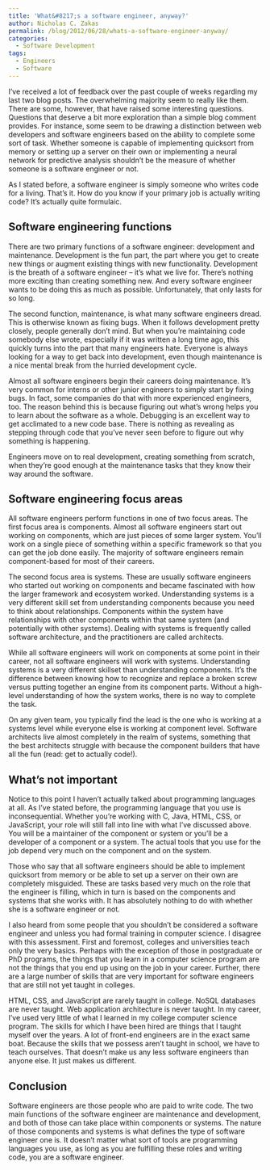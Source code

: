 ```yaml
---
title: 'What&#8217;s a software engineer, anyway?'
author: Nicholas C. Zakas
permalink: /blog/2012/06/28/whats-a-software-engineer-anyway/
categories:
  - Software Development
tags:
  - Engineers
  - Software
---
```

I&#8217;ve received a lot of feedback over the past couple of weeks regarding my last two blog posts. The overwhelming majority seem to really like them. There are some, however, that have raised some interesting questions. Questions that deserve a bit more exploration than a simple blog comment provides. For instance, some seem to be drawing a distinction between web developers and software engineers based on the ability to complete some sort of task. Whether someone is capable of implementing quicksort from memory or setting up a server on their own or implementing a neural network for predictive analysis shouldn&#8217;t be the measure of whether someone is a software engineer or not.

As I stated before, a software engineer is simply someone who writes code for a living. That&#8217;s it. How do you know if your primary job is actually writing code? It&#8217;s actually quite formulaic. 

## Software engineering functions

There are two primary functions of a software engineer: development and maintenance. Development is the fun part, the part where you get to create new things or augment existing things with new functionality. Development is the breath of a software engineer – it&#8217;s what we live for. There&#8217;s nothing more exciting than creating something new. And every software engineer wants to be doing this as much as possible. Unfortunately, that only lasts for so long.

The second function, maintenance, is what many software engineers dread. This is otherwise known as fixing bugs. When it follows development pretty closely, people generally don&#8217;t mind. But when you&#8217;re maintaining code somebody else wrote, especially if it was written a long time ago, this quickly turns into the part that many engineers hate. Everyone is always looking for a way to get back into development, even though maintenance is a nice mental break from the hurried development cycle.

Almost all software engineers begin their careers doing maintenance. It&#8217;s very common for interns or other junior engineers to simply start by fixing bugs. In fact, some companies do that with more experienced engineers, too. The reason behind this is because figuring out what&#8217;s wrong helps you to learn about the software as a whole. Debugging is an excellent way to get acclimated to a new code base. There is nothing as revealing as stepping through code that you&#8217;ve never seen before to figure out why something is happening.

Engineers move on to real development, creating something from scratch, when they&#8217;re good enough at the maintenance tasks that they know their way around the software.

## Software engineering focus areas

All software engineers perform functions in one of two focus areas. The first focus area is components. Almost all software engineers start out working on components, which are just pieces of some larger system. You&#8217;ll work on a single piece of something within a specific framework so that you can get the job done easily. The majority of software engineers remain component-based for most of their careers.

The second focus area is systems. These are usually software engineers who started out working on components and became fascinated with how the larger framework and ecosystem worked. Understanding systems is a very different skill set from understanding components because you need to think about relationships. Components within the system have relationships with other components within that same system (and potentially with other systems). Dealing with systems is frequently called software architecture, and the practitioners are called architects.

While all software engineers will work on components at some point in their career, not all software engineers will work with systems. Understanding systems is a very different skillset than understanding components. It&#8217;s the difference between knowing how to recognize and replace a broken screw versus putting together an engine from its component parts. Without a high-level understanding of how the system works, there is no way to complete the task.

On any given team, you typically find the lead is the one who is working at a systems level while everyone else is working at component level. Software architects live almost completely in the realm of systems, something that the best architects struggle with because the component builders that have all the fun (read: get to actually code!).

## What&#8217;s not important

Notice to this point I haven&#8217;t actually talked about programming languages at all. As I&#8217;ve stated before, the programming language that you use is inconsequential. Whether you&#8217;re working with C, Java, HTML, CSS, or JavaScript, your role will still fall into line with what I&#8217;ve discussed above. You will be a maintainer of the component or system or you&#8217;ll be a developer of a component or a system. The actual tools that you use for the job depend very much on the component and on the system.

Those who say that all software engineers should be able to implement quicksort from memory or be able to set up a server on their own are completely misguided. These are tasks based very much on the role that the engineer is filling, which in turn is based on the components and systems that she works with. It has absolutely nothing to do with whether she is a software engineer or not.

I also heard from some people that you shouldn&#8217;t be considered a software engineer and unless you had formal training in computer science. I disagree with this assessment. First and foremost, colleges and universities teach only the very basics. Perhaps with the exception of those in postgraduate or PhD programs, the things that you learn in a computer science program are not the things that you end up using on the job in your career. Further, there are a large number of skills that are very important for software engineers that are still not yet taught in colleges. 

HTML, CSS, and JavaScript are rarely taught in college. NoSQL databases are never taught. Web application architecture is never taught. In my career, I&#8217;ve used very little of what I learned in my college computer science program. The skills for which I have been hired are things that I taught myself over the years. A lot of front-end engineers are in the exact same boat. Because the skills that we possess aren&#8217;t taught in school, we have to teach ourselves. That doesn&#8217;t make us any less software engineers than anyone else. It just makes us different.

## Conclusion

Software engineers are those people who are paid to write code. The two main functions of the software engineer are maintenance and development, and both of those can take place within components or systems. The nature of those components and systems is what defines the type of software engineer one is. It doesn&#8217;t matter what sort of tools are programming languages you use, as long as you are fulfilling these roles and writing code, you are a software engineer.
